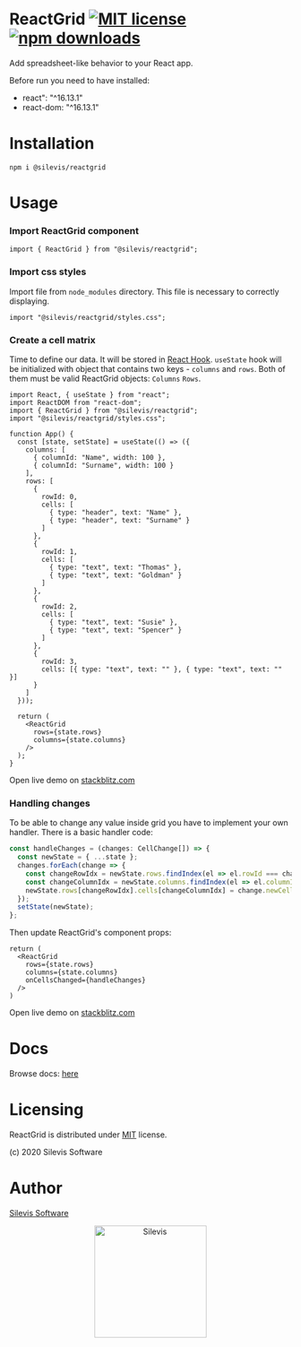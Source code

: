 # ReactGrid [![MIT license](https://img.shields.io/badge/License-MIT-blue.svg)](https://lbesson.mit-license.org/) [![npm downloads](https://img.shields.io/npm/dw/@silevis/reactgrid?label=npm%20downloads)](https://www.npmjs.com/package/@silevis/reactgrid)

Add spreadsheet-like behavior to your React app.

Before run you need to have installed:
- react": "^16.13.1"
- react-dom: "^16.13.1"

# Installation

```shell
npm i @silevis/reactgrid
```

# Usage

### Import ReactGrid component

```tsx
import { ReactGrid } from "@silevis/reactgrid";
```

### Import css styles

Import file from `node_modules` directory. This file is necessary to correctly displaying.

```tsx
import "@silevis/reactgrid/styles.css";
```

### Create a cell matrix

Time to define our data. It will be stored in [React Hook](https://reactjs.org/docs/hooks-intro.html). 
`useState` hook will be initialized with object that contains two keys - `columns` and `rows`. 
Both of them must be valid ReactGrid objects: `Columns` `Rows`.

```tsx
import React, { useState } from "react";
import ReactDOM from "react-dom";
import { ReactGrid } from "@silevis/reactgrid";
import "@silevis/reactgrid/styles.css";

function App() {
  const [state, setState] = useState(() => ({
    columns: [
      { columnId: "Name", width: 100 },
      { columnId: "Surname", width: 100 }
    ],
    rows: [
      {
        rowId: 0,
        cells: [
          { type: "header", text: "Name" },
          { type: "header", text: "Surname" }
        ]
      },
      {
        rowId: 1,
        cells: [
          { type: "text", text: "Thomas" },
          { type: "text", text: "Goldman" }
        ]
      },
      {
        rowId: 2,
        cells: [
          { type: "text", text: "Susie" },
          { type: "text", text: "Spencer" }
        ]
      },
      {
        rowId: 3,
        cells: [{ type: "text", text: "" }, { type: "text", text: "" }]
      }
    ]
  }));

  return (
    <ReactGrid
      rows={state.rows}
      columns={state.columns}
    />
  );
}
```

Open live demo on [stackblitz.com](https://stackblitz.com/edit/reactgrid-getting-started)

### Handling changes

To be able to change any value inside grid you have to implement your own handler. There is a basic handler code:

```ts
const handleChanges = (changes: CellChange[]) => {
  const newState = { ...state };
  changes.forEach(change => {
    const changeRowIdx = newState.rows.findIndex(el => el.rowId === change.rowId);
    const changeColumnIdx = newState.columns.findIndex(el => el.columnId === change.columnId);
    newState.rows[changeRowIdx].cells[changeColumnIdx] = change.newCell;
  });
  setState(newState);
};
```

Then update ReactGrid's component props:

```tsx
return (
  <ReactGrid
    rows={state.rows}
    columns={state.columns}
    onCellsChanged={handleChanges}
  />  
)
```

Open live demo on [stackblitz.com](https://stackblitz.com/edit/reactgrid-handling-changes)

# Docs

Browse docs: [here](http://reactgrid.com/)

# Licensing

ReactGrid is distributed under [MIT](https://github.com/silevis/reactgrid/blob/develop/LICENSE) license.

(c) 2020 Silevis Software

# Author

[Silevis Software](https://www.silevis.com/)

<p align="center">
  <a href="https://www.silevis.com/">
    <img alt="Silevis" src="https://media.licdn.com/dms/image/C4D0BAQGgkonm5f80mA/company-logo_200_200/0?e=2159024400&v=beta&t=l5Nw-CF55OIxVORSAXOw79DlgSiDakhnYLlkBOMj7s8" width="200" />
  </a>
</p>